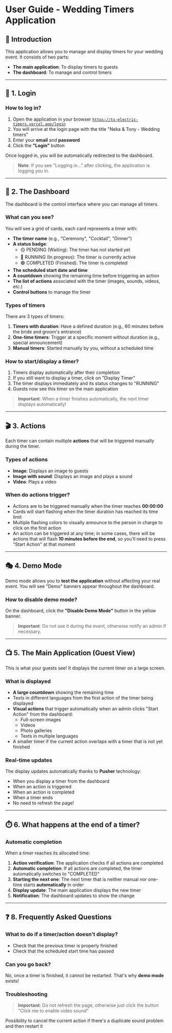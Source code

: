# User Guide - Wedding Timers Application

## 📖 Introduction

This application allows you to manage and display timers for your wedding event. It consists of two parts:

- **The main application**: To display timers to guests
- **The dashboard**: To manage and control timers

---

## 🔐 1. Login

### How to log in?

1. Open the application in your browser [`https://ts-electric-timers.vercel.app/login`](https://ts-electric-timers.vercel.app/login)
2. You will arrive at the login page with the title "Neka & Tony - Wedding timers"
3. Enter your **email** and **password**
4. Click the **"Login"** button

Once logged in, you will be automatically redirected to the dashboard.

> **Note**: If you see "Logging in..." after clicking, the application is logging you in.

---

## 🎯 2. The Dashboard

The dashboard is the control interface where you can manage all timers.

### What can you see?

You will see a grid of cards, each card represents a timer with:

- **The timer name** (e.g., "Ceremony", "Cocktail", "Dinner")
- **A status badge**:
  - 🟡 PENDING (Waiting): The timer has not started yet
  - 🔵 RUNNING (In progress): The timer is currently active
  - 🟢 COMPLETED (Finished): The timer is completed
- **The scheduled start date and time**
- **A countdown** showing the remaining time before triggering an action
- **The list of actions** associated with the timer (images, sounds, videos, etc.)
- **Control buttons** to manage the timer

### Types of timers

There are 3 types of timers:

1. **Timers with duration**: Have a defined duration (e.g., 60 minutes before the bride and groom's entrance)
2. **One-time timers**: Trigger at a specific moment without duration (e.g., special announcement)
3. **Manual timers**: Started manually by you, without a scheduled time

### How to start/display a timer?

1. Timers display automatically after their completion
2. If you still want to display a timer, click on "Display Timer"
3. The timer displays immediately and its status changes to "RUNNING"
4. Guests now see this timer on the main application

> **Important**: When a timer finishes automatically, the next timer displays automatically!

---

## 🎬 3. Actions

Each timer can contain multiple **actions** that will be triggered manually during the timer.

### Types of actions

- **Image**: Displays an image to guests
- **Image with sound**: Displays an image and plays a sound
- **Video**: Plays a video

### When do actions trigger?

- Actions are to be triggered manually when the timer reaches **00:00:00**
- Cards will start flashing when the timer duration has reached its time limit
- Multiple flashing colors to visually announce to the person in charge to click on the first action
- An action can be triggered at any time; in some cases, there will be actions that will flash **10 minutes before the end**, so you'll need to press "Start Action" at that moment

---

## 🎭 4. Demo Mode

Demo mode allows you to **test the application** without affecting your real event. You will see "Demo" banners appear throughout the dashboard.

### How to disable demo mode?

On the dashboard, click the **"Disable Demo Mode"** button in the yellow banner.

> **Important**: Do not use it during the event, otherwise notify an admin if necessary.

---

## 📺 5. The Main Application (Guest View)

This is what your guests see! It displays the current timer on a large screen.

### What is displayed

- **A large countdown** showing the remaining time
- Texts in different languages from the first action of the timer being displayed
- **Visual actions** that trigger automatically when an admin clicks "Start Action" from the dashboard:
  - Full-screen images
  - Videos
  - Photo galleries
  - Texts in multiple languages
- A smaller timer if the current action overlaps with a timer that is not yet finished

### Real-time updates

The display updates automatically thanks to **Pusher** technology:

- When you display a timer from the dashboard
- When an action is triggered
- When an action is completed
- When a timer ends
- No need to refresh the page!

---

## ⏱️ 6. What happens at the end of a timer?

### Automatic completion

When a timer reaches its allocated time:

1. **Action verification**: The application checks if all actions are completed
2. **Automatic completion**: If all actions are completed, the timer automatically switches to "COMPLETED"
3. **Starting the next one**: The next timer that is neither manual nor one-time starts **automatically** in order
4. **Display update**: The main application displays the new timer
5. **Notification**: The dashboard updates to show the change

---

## ❓ 8. Frequently Asked Questions

### What to do if a timer/action doesn't display?

- Check that the previous timer is properly finished
- Check that the scheduled start time has passed

### Can you go back?

No, once a timer is finished, it cannot be restarted. That's why **demo mode** exists!

### Troubleshooting

> **Important**: Do not refresh the page, otherwise just click the button "Click me to enable video sound"

Possibility to cancel the current action if there's a duplicate sound problem and then restart it
